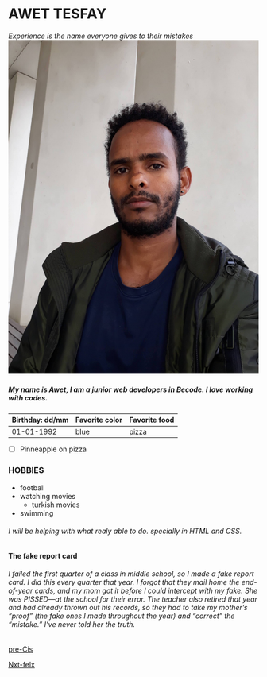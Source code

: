 # AWET TESFAY
*Experience is the name everyone gives to their mistakes*
![awet](Awet.jpg)
##### My name is Awet, I am a junior web developers in Becode. I love working with codes. 
| Birthday: dd/mm | Favorite color | Favorite food |
|-----------------|----------------|---------------|
| 01-01-1992 | blue | pizza |
-[ ] Pinneapple on pizza

### HOBBIES
* football
* watching movies
    * turkish movies
* swimming
###### I will be helping with what realy able to do. specially in HTML and CSS.
####  The fake report card 
###### I failed the first quarter of a class in middle school, so I made a fake report card. I did this every quarter that year. I forgot that they mail home the end-of-year cards, and my mom got it before I could intercept with my fake. She was PISSED—at the school for their error. The teacher also retired that year and had already thrown out his records, so they had to take my mother’s “proof” (the fake ones I made throughout the year) and “correct” the “mistake.” I’ve never told her the truth.
[pre-Cis](https://github.com/Beardificent/markdown-challenge)

[Nxt-felx](https://github.com/Akenaftw/markdown-challenge)
